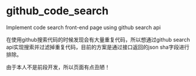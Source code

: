 # github_code_search
Implement code search front-end page using github search api

在使用github搜索代码的时候发现会有大量重复代码，所以想通过github search api实现搜索并过滤掉重复代码，目前的方案是通过接口返回的json sha字段进行排除。

由于本人不是前段开发，所以页面有点丑陋！
